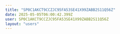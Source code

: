 ```yaml
---
title: "SP0C1AKCT9CCZJC95FA53SE41X99ZABB2S11Q56Z"
date: 2025-05-05T06:00:42.399Z
user: SP0C1AKCT9CCZJC95FA53SE41X99ZABB2S11Q56Z
layout: "users"
---
```

    